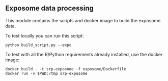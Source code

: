 ## Exposome data processing
This module contains the scripts and docker image to build the
exposome data.


To test locally you can run this script:
```
python build_script.py --expo

```

To test with all the R/Python requirements already installed, use the
docker image:

```
docker build . -t srp-exposome -f exposome/Dockerfile
docker run -v $PWD:/tmp srp-exposome
```

    
